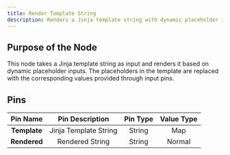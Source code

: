 ```yaml
---
title: Render Template String
description: Renders a Jinja template string with dynamic placeholder inputs.
---
```


## Purpose of the Node
This node takes a Jinja template string as input and renders it based on dynamic placeholder inputs. The placeholders in the template are replaced with the corresponding values provided through input pins.

## Pins

| Pin Name | Pin Description | Pin Type | Value Type |
|:----------:|:-------------:|:------:|:------:|
| **Template** | Jinja Template String | String | Map |
| **Rendered** | Rendered String | String | Normal |